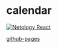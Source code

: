 # calendar 
[![Netology React](https://github.com/O-R-C/ra-components-calendar/actions/workflows/node.js.yml/badge.svg)](https://github.com/O-R-C/ra-components-calendar/actions/workflows/node.js.yml)

[github-pages](https://o-r-c.github.io/ra-components-calendar/)
